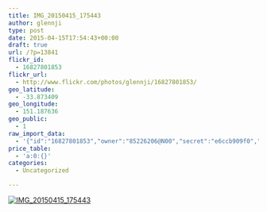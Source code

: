 ```yaml
---
title: IMG_20150415_175443
author: glennji
type: post
date: 2015-04-15T17:54:43+00:00
draft: true
url: /?p=13841
flickr_id:
  - 16827801853
flickr_url:
  - http://www.flickr.com/photos/glennji/16827801853/
geo_latitude:
  - -33.873409
geo_longitude:
  - 151.187636
geo_public:
  - 1
raw_import_data:
  - '{"id":"16827801853","owner":"85226206@N00","secret":"e6ccb909f0","server":"8888","farm":9,"title":"IMG_20150415_175443","ispublic":0,"isfriend":0,"isfamily":0,"description":{"_content":""},"dateupload":"1431161706","lastupdate":"1431161716","datetaken":"2015-04-15 17:54:43","datetakengranularity":"0","datetakenunknown":"0","ownername":"glennji","tags":"","machine_tags":"","originalsecret":"2c4bdcc7e9","originalformat":"jpg","latitude":"-33.873409","longitude":"151.187636","accuracy":"16","context":0,"place_id":"l.QVuZdTVLuv9sjv1A","woeid":"26198452","geo_is_family":0,"geo_is_friend":0,"geo_is_contact":0,"geo_is_public":0,"media":"photo","media_status":"ready","url_o":"https://farm9.staticflickr.com/8888/16827801853_2c4bdcc7e9_o.jpg","height_o":"3120","width_o":"4208"}'
price_table:
  - 'a:0:{}'
categories:
  - Uncategorized

---
```

<p class="flickr-image">
  <a href="http://www.flickr.com/photos/glennji/16827801853/" class="flickr-link"><img src="http://i0.wp.com/glennji.com/wp-content/uploads/2015/04/16827801853_2c4bdcc7e9_o.jpg?fit=1024%2C1024" width="" height="" alt="IMG_20150415_175443" class="keyring-img" /></a>
</p>
